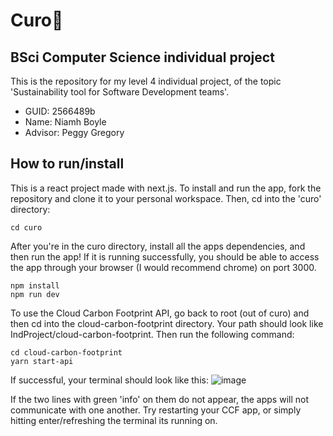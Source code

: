 # Curo🌿
## BSci Computer Science individual project
This is the repository for my level 4 individual project, of the topic 'Sustainability tool for Software Development teams'.
- GUID: 2566489b
- Name: Niamh Boyle
- Advisor: Peggy Gregory

## How to run/install
This is a react project made with next.js. To install and run the app, fork the repository and clone it to your personal workspace. Then, cd into the 'curo' directory:

```
cd curo
```

After you're in the curo directory, install all the apps dependencies, and then run the app! If it is running successfully, you should be able to access the app through your browser (I would recommend chrome) on port 3000.

```
npm install
npm run dev
```

To use the Cloud Carbon Footprint API, go back to root (out of curo) and then cd into the cloud-carbon-footprint directory. Your path should look like IndProject/cloud-carbon-footprint. Then run the following command:

```
cd cloud-carbon-footprint
yarn start-api
```

If successful, your terminal should look like this:
![image](https://github.com/niamhb0yle/IndProject/assets/98156653/62d9ac28-f961-4f43-ba18-64721d26b920)

If the two lines with green 'info' on them do not appear, the apps will not communicate with one another. Try restarting your CCF app, or simply hitting enter/refreshing the terminal its running on.


